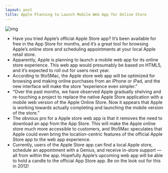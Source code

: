 ```yaml
---
layout: post
title: Apple Planning to Launch Mobile Web App for Online Store
---
```

![img](http://media.idownloadblog.com/wp-content/uploads/2011/08/future-store-mockup-e1313552564732.png)
* Have you tried Apple’s official Apple Store app? It’s been available for free in the App Store for months, and it’s a great tool for browsing Apple’s online store and scheduling appointments at your local Apple retail store.
* Apparently, Apple is planning to launch a mobile web app for its online store experience. This web app would presumably be based on HTML5, and it’s expected to roll out for users next year.
* According to 9to5Mac, the Apple store web app will be optimized for browsing and making online purchases from an iPhone or iPad, and the new interface will make the store “experience even simpler.”
* “Over the past months, we have observed Apple gradually shelving and re-touching a project to replace the native Apple Store application with a mobile web version of the Apple Online Store. Now it appears that Apple is working towards actually completing and launching the mobile version of the store.”
* The obvious pro for a Apple store web app is that it removes the need to download an app from the App Store. This will make the Apple online store much more accessible to customers, and 9to5Mac speculates that Apple could even bring the location-centric features of the official Apple Store app to the web app experience.
* Currently, users of the Apple Store app can find a local Apple store, schedule an appointment with a Genius, and receive in-store support — all from within the app. Hopefully Apple’s upcoming web app will be able to hold a candle to the official App Store app. Be on the look out for this in 2012!

